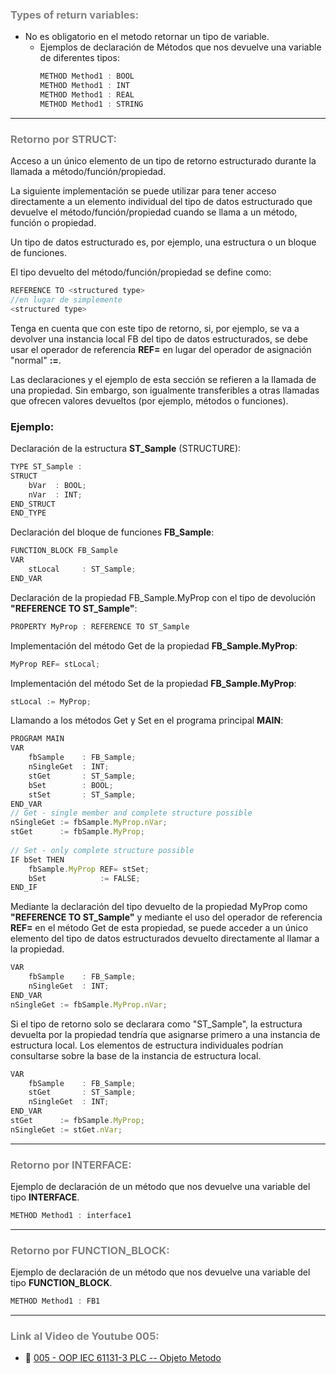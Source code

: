 ### <span style="color:grey">Types of return variables:</span>
- No es obligatorio en el metodo retornar un tipo de variable.
    - Ejemplos de declaración de Métodos que nos devuelve una variable de diferentes tipos:
        ```javascript
        METHOD Method1 : BOOL
        METHOD Method1 : INT
        METHOD Method1 : REAL
        METHOD Method1 : STRING
        ```
***
### <span style="color:grey">Retorno por STRUCT:</span>
Acceso a un único elemento de un tipo de retorno estructurado durante la llamada a método/función/propiedad.

La siguiente implementación se puede utilizar para tener acceso directamente a un elemento individual del tipo de datos estructurado que devuelve el método/función/propiedad cuando se llama a un método, función o propiedad. 

Un tipo de datos estructurado es, por ejemplo, una estructura o un bloque de funciones.

El tipo devuelto del método/función/propiedad se define como:
```javascript
REFERENCE TO <structured type>
//en lugar de simplemente  
<structured type>
```
Tenga en cuenta que con este tipo de retorno, si, por ejemplo, se va a devolver una instancia local FB del tipo de datos estructurados, se debe usar el operador de referencia **REF=** en lugar del operador de asignación "normal" **:=**.

Las declaraciones y el ejemplo de esta sección se refieren a la llamada de una propiedad. Sin embargo, son igualmente transferibles a otras llamadas que ofrecen valores devueltos (por ejemplo, métodos o funciones).

### Ejemplo:

Declaración de la estructura **ST_Sample** (STRUCTURE):
```javascript
TYPE ST_Sample :
STRUCT
    bVar  : BOOL;
    nVar  : INT;
END_STRUCT
END_TYPE
```
Declaración del bloque de funciones **FB_Sample**:
```javascript
FUNCTION_BLOCK FB_Sample
VAR
    stLocal     : ST_Sample;
END_VAR
```
Declaración de la propiedad FB_Sample.MyProp con el tipo de devolución **"REFERENCE TO ST_Sample"**:
```javascript
PROPERTY MyProp : REFERENCE TO ST_Sample
```
Implementación del método Get de la propiedad **FB_Sample.MyProp**:
```javascript
MyProp REF= stLocal;
```
Implementación del método Set de la propiedad **FB_Sample.MyProp**:
```javascript
stLocal := MyProp;
```
Llamando a los métodos Get y Set en el programa principal **MAIN**:
```javascript
PROGRAM MAIN
VAR
    fbSample    : FB_Sample;
    nSingleGet  : INT;
    stGet       : ST_Sample;    
    bSet        : BOOL;
    stSet       : ST_Sample;
END_VAR
// Get - single member and complete structure possible
nSingleGet := fbSample.MyProp.nVar;
stGet      := fbSample.MyProp;
 
// Set - only complete structure possible 
IF bSet THEN
    fbSample.MyProp REF= stSet;
    bSet            := FALSE;
END_IF
```

Mediante la declaración del tipo devuelto de la propiedad MyProp como **"REFERENCE TO ST_Sample"** y mediante el uso del operador de referencia **REF=** en el método Get de esta propiedad, se puede acceder a un único elemento del tipo de datos estructurados devuelto directamente al llamar a la propiedad.
```javascript
VAR
    fbSample    : FB_Sample;
    nSingleGet  : INT;
END_VAR
nSingleGet := fbSample.MyProp.nVar;
```
Si el tipo de retorno solo se declarara como "ST_Sample", la estructura devuelta por la propiedad tendría que asignarse primero a una instancia de estructura local. Los elementos de estructura individuales podrían consultarse sobre la base de la instancia de estructura local.
```javascript
VAR
    fbSample    : FB_Sample; 
    stGet       : ST_Sample; 
    nSingleGet  : INT;
END_VAR
stGet      := fbSample.MyProp;
nSingleGet := stGet.nVar;
```
***
### <span style="color:grey">Retorno por INTERFACE:</span>
Ejemplo de declaración de un método que nos devuelve una variable del tipo **INTERFACE**.
```javascript
METHOD Method1 : interface1
```
***
### <span style="color:grey">Retorno por FUNCTION_BLOCK:</span>
Ejemplo de declaración de un método que nos devuelve una variable del tipo **FUNCTION_BLOCK**.
```javascript
METHOD Method1 : FB1
```

***
### <span style="color:grey">Link al Video de Youtube 005:</span>
- 🔗 [005 - OOP IEC 61131-3 PLC -- Objeto Metodo](https://youtu.be/fa0tUTICVF0)


